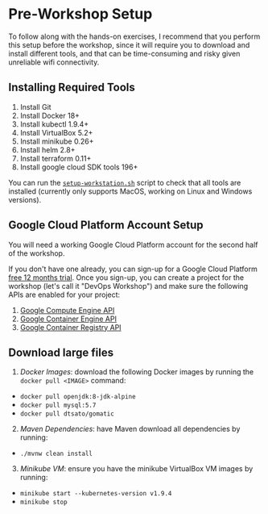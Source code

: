 # Pre-Workshop Setup

To follow along with the hands-on exercises, I recommend that you perform this setup before
the workshop, since it will require you to download and install different tools, and that can
be time-consuming and risky given unreliable wifi connectivity.

## Installing Required Tools

1. Install Git
2. Install Docker 18+
3. Install kubectl 1.9.4+
4. Install VirtualBox 5.2+
5. Install minikube 0.26+
6. Install helm 2.8+
7. Install terraform 0.11+
8. Install google cloud SDK tools 196+

You can run the [`setup-workstation.sh`](./setup-workstation.sh) script to check that all
tools are installed (currently only supports MacOS, working on Linux and Windows versions).

## Google Cloud Platform Account Setup

You will need a working Google Cloud Platform account for the second half of the
workshop.

If you don't have one already, you can sign-up for a Google Cloud Platform
[free 12 months trial](https://cloud.google.com/free/). Once you sign-up,
you can create a project for the workshop (let's call it "DevOps Workshop") and
make sure the following APIs are enabled for your project:

1. [Google Compute Engine API](https://console.cloud.google.com/apis/api/compute.googleapis.com/overview)
2. [Google Container Engine API](https://console.cloud.google.com/apis/api/container.googleapis.com/overview)
3. [Google Container Registry API](https://console.cloud.google.com/apis/api/containerregistry.googleapis.com/overview)

## Download large files

1. *Docker Images*: download the following Docker images by running the `docker pull <IMAGE>` command:
  * `docker pull openjdk:8-jdk-alpine`
  * `docker pull mysql:5.7`
  * `docker pull dtsato/gomatic`
2. *Maven Dependencies*: have Maven download all dependencies by running:
  * `./mvnw clean install`
3. *Minikube VM*: ensure you have the minikube VirtualBox VM images by running:
  * `minikube start --kubernetes-version v1.9.4`
  * `minikube stop`
